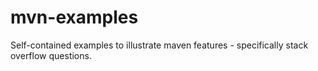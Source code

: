 # mvn-examples
Self-contained examples to illustrate maven features - specifically stack overflow questions.

